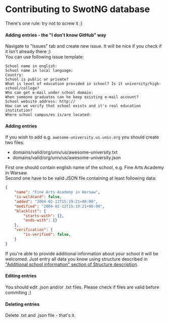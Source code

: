 # Contributing to SwotNG database

There's one rule: try not to screw it ;)

#### Adding entries - the "I don't know GitHub" way
Navigate to "Issues" tab and create new issue. It will be nice if you check if it isn't already there ;)   
You can use following issue template:
```
School name in english: 
School name in local language:
Country: 
School is public or private?
What is level of education provided in school? Is it university/high-school/college?
Who can get e-mail under school domain: 
When someone graduates can he keep existing e-mail account? 
School website address: http://
How can we verify that school exists and it's real education institution?
Where school campus/es is/are located: 
```

#### Adding entries
If you wish to add e.g. `awesome-university.us.univ.org` you should create two files:
  * domains/valid/org/univ/us/awesome-university.txt
  * domains/valid/org/univ/us/awesome-university.json
  
First one should contain english name of the school, e.g. Fine Arts Academy in Warsaw.  
Second one have to be valid JSON file containing at least following data:
```json
{
    "name": "Fine Arts Academy in Warsaw",
    "is-wildcard": false,
    "added": "2004-02-12T15:19:21+00:00",
    "modified": "2004-02-12T15:19:21+00:00",
    "blacklist": {
        "starts-with": {},
        "ends-with": {}
    },
    "verification": {
        "is-verified": false,
    }
}
```

If you're able to provide additional information about your school it will be welcomed. Just entry all data you know using structure described in ["Additional school information" section of Structure description](https://github.com/kiler129/SwotNG-database/blob/master/STRUCTURE.md).

#### Editing entries
You should edit .json and/or .txt files. Please check if files are valid before commiting ;)

#### Deleting entries
Delete .txt and .json file - that's it.
